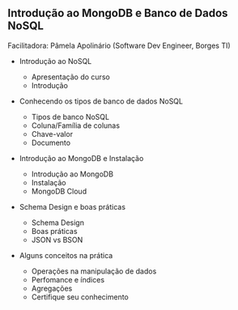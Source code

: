 ## Introdução ao MongoDB e Banco de Dados NoSQL
Facilitadora: Pâmela Apolinário (Software Dev Engineer, Borges TI)

* Introdução ao NoSQL
  * Apresentação do curso
  * Introdução
  
  
* Conhecendo os tipos de banco de dados NoSQL
  * Tipos de banco NoSQL
  * Coluna/Família de colunas
  * Chave-valor
  * Documento
    
  
* Introdução ao MongoDB e Instalação
  * Introdução ao MongoDB
  * Instalação
  * MongoDB Cloud
 

* Schema Design e boas práticas
  * Schema Design
  * Boas práticas
  * JSON vs BSON
 
  
* Alguns conceitos na prática
  * Operações na manipulação de dados
  * Perfomance e índices
  * Agregações
  * Certifique seu conhecimento
